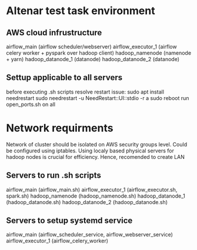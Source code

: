 # Altenar test task environment
## AWS cloud infrustructure 
airflow_main (airflow scheduler/webserver)
airflow_executor_1 (airflow celery worker + pyspark over hadoop client)
hadoop_namenode (namenode + yarn)
hadoop_datanode_1 (datanode)
hadoop_datanode_2 (datanode)
## Settup applicable to all servers
before executing .sh scripts resolve restart issue:
sudo apt install needrestart
sudo needrestart -u NeedRestart::UI::stdio -r a
sudo reboot
run open_ports.sh on all 
# Network requirments
Network of cluster should be isolated on AWS security groups level. Could be configured using iptables.
Using localy based physical servers for hadoop nodes is crucial for efficiency. Hence, recomended to create LAN 
## Servers to run .sh scripts
airflow_main (airflow_main.sh)
airflow_executor_1 (airflow_executor.sh, spark.sh)
hadoop_namenode (hadoop_namenode.sh)
hadoop_datanode_1 (hadoop_datanode.sh)
hadoop_datanode_2 (hadoop_datanode.sh)
## Servers to setup systemd service
airflow_main (airflow_scheduler_service, airflow_webserver_service)
airflow_executor_1 (airflow_celery_worker)